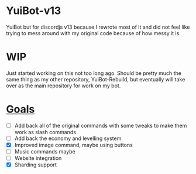 # YuiBot-v13
 YuiBot but for discordjs v13 because I rewrote most of it and did not feel like trying to mess around with my original code because of how messy it is.
 
 # WIP
 Just started working on this not too long ago. Should be pretty much the same thing as my other repository, YuiBot-Rebuild, but eventually will take over as the main repository for work on my bot.
 
 # [Goals](https://github.com/applefell/YuiBot-v13/projects/1)
 - [ ] Add back all of the original commands with some tweaks to make them work as slash commands
 - [ ] Add back the economy and levelling system
 - [x] Improved image command, maybe using buttons
 - [ ] Music commands maybe
 - [ ] Website integration
 - [x] Sharding support
